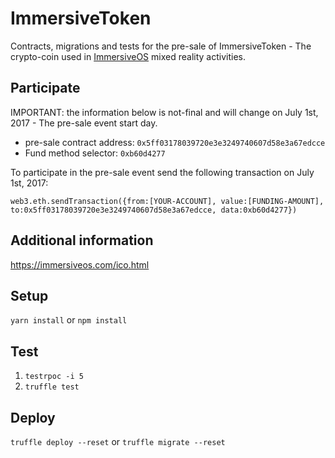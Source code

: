 # ImmersiveToken
Contracts, migrations and tests for the pre-sale of ImmersiveToken - The crypto-coin used in [ImmersiveOS](https://immersiveos.com) mixed reality activities.

## Participate

IMPORTANT: the information below is not-final and will change on July 1st, 2017 - The pre-sale event start day.

* pre-sale contract address: `0x5ff03178039720e3e3249740607d58e3a67edcce`
* Fund method selector: `0xb60d4277`

To participate in the pre-sale event send the following transaction on July 1st, 2017:

```web3.eth.sendTransaction({from:[YOUR-ACCOUNT], value:[FUNDING-AMOUNT], to:0x5ff03178039720e3e3249740607d58e3a67edcce, data:0xb60d4277})```


## Additional information

https://immersiveos.com/ico.html

## Setup
`yarn install` or `npm install`

## Test
1. `testrpoc -i 5`
2. `truffle test`

## Deploy
`truffle deploy --reset` or `truffle migrate --reset`

